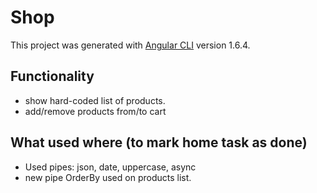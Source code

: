# Shop

This project was generated with [Angular CLI](https://github.com/angular/angular-cli) version 1.6.4.

## Functionality
- show hard-coded list of products.
- add/remove products from/to cart

## What used where (to mark home task as done)
* Used pipes: json, date, uppercase, async
* new pipe OrderBy used on products list.